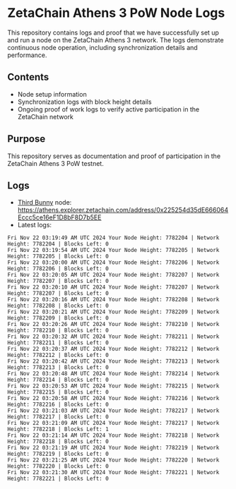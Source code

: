 # ZetaChain Athens 3 PoW Node Logs
This repository contains logs and proof that we have successfully set up and run a node on the ZetaChain Athens 3 network. The logs demonstrate continuous node operation, including synchronization details and performance.

## Contents
- Node setup information
- Synchronization logs with block height details
- Ongoing proof of work logs to verify active participation in the ZetaChain network

## Purpose
This repository serves as documentation and proof of participation in the ZetaChain Athens 3 PoW testnet.

## Logs

- [Third Bunny](https://thirdbunny.xyz/) node: https://athens.explorer.zetachain.com/address/0x225254d35dE666064Eccc5ce16eF1D8bF8D7b5EE
- Latest logs:
```
Fri Nov 22 03:19:49 AM UTC 2024 Your Node Height: 7782204 | Network Height: 7782204 | Blocks Left: 0
Fri Nov 22 03:19:54 AM UTC 2024 Your Node Height: 7782205 | Network Height: 7782205 | Blocks Left: 0
Fri Nov 22 03:20:00 AM UTC 2024 Your Node Height: 7782206 | Network Height: 7782206 | Blocks Left: 0
Fri Nov 22 03:20:05 AM UTC 2024 Your Node Height: 7782207 | Network Height: 7782207 | Blocks Left: 0
Fri Nov 22 03:20:10 AM UTC 2024 Your Node Height: 7782207 | Network Height: 7782207 | Blocks Left: 0
Fri Nov 22 03:20:16 AM UTC 2024 Your Node Height: 7782208 | Network Height: 7782208 | Blocks Left: 0
Fri Nov 22 03:20:21 AM UTC 2024 Your Node Height: 7782209 | Network Height: 7782209 | Blocks Left: 0
Fri Nov 22 03:20:26 AM UTC 2024 Your Node Height: 7782210 | Network Height: 7782210 | Blocks Left: 0
Fri Nov 22 03:20:32 AM UTC 2024 Your Node Height: 7782211 | Network Height: 7782211 | Blocks Left: 0
Fri Nov 22 03:20:37 AM UTC 2024 Your Node Height: 7782212 | Network Height: 7782212 | Blocks Left: 0
Fri Nov 22 03:20:42 AM UTC 2024 Your Node Height: 7782213 | Network Height: 7782213 | Blocks Left: 0
Fri Nov 22 03:20:48 AM UTC 2024 Your Node Height: 7782214 | Network Height: 7782214 | Blocks Left: 0
Fri Nov 22 03:20:53 AM UTC 2024 Your Node Height: 7782215 | Network Height: 7782215 | Blocks Left: 0
Fri Nov 22 03:20:58 AM UTC 2024 Your Node Height: 7782216 | Network Height: 7782216 | Blocks Left: 0
Fri Nov 22 03:21:03 AM UTC 2024 Your Node Height: 7782217 | Network Height: 7782217 | Blocks Left: 0
Fri Nov 22 03:21:09 AM UTC 2024 Your Node Height: 7782217 | Network Height: 7782218 | Blocks Left: 1
Fri Nov 22 03:21:14 AM UTC 2024 Your Node Height: 7782218 | Network Height: 7782218 | Blocks Left: 0
Fri Nov 22 03:21:19 AM UTC 2024 Your Node Height: 7782219 | Network Height: 7782219 | Blocks Left: 0
Fri Nov 22 03:21:25 AM UTC 2024 Your Node Height: 7782220 | Network Height: 7782220 | Blocks Left: 0
Fri Nov 22 03:21:30 AM UTC 2024 Your Node Height: 7782221 | Network Height: 7782221 | Blocks Left: 0
```
